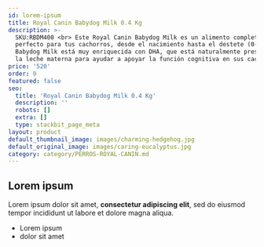 ```yaml
---
id: lorem-ipsum
title: Royal Canin Babydog Milk 0.4 Kg
description: >-
  SKU:RBDM400 <br> Este Royal Canin Babydog Milk es un alimento completo
  perfecto para tus cachorros, desde el nacimiento hasta el destete (0-2 meses).
  Babydog Milk está muy enriquecida con DHA, que está naturalmente presente en
  la leche materna para ayudar a apoyar la función cognitiva en sus cachorros.
price: '520'
order: 0
featured: false
seo:
  title: 'Royal Canin Babydog Milk 0.4 Kg'
  description: ''
  robots: []
  extra: []
  type: stackbit_page_meta
layout: product
default_thumbnail_image: images/charming-hedgehog.jpg
default_original_image: images/caring-eucalyptus.jpg
category: category/PERROS-ROYAL-CANIN.md
---
```

## Lorem ipsum

Lorem ipsum dolor sit amet, **consectetur adipiscing elit**, sed do eiusmod tempor incididunt ut labore et dolore magna aliqua.

- Lorem ipsum
- dolor sit amet